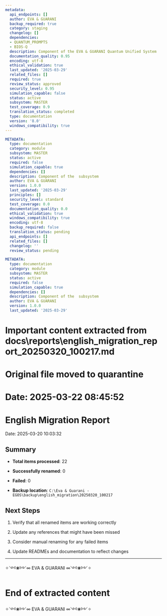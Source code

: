 ```yaml
---
metadata:
  api_endpoints: []
  author: EVA & GUARANI
  backup_required: true
  category: staging
  changelog: []
  dependencies:
  - QUANTUM_PROMPTS
  - BIOS-Q
  description: Component of the EVA & GUARANI Quantum Unified System
  documentation_quality: 0.95
  encoding: utf-8
  ethical_validation: true
  last_updated: '2025-03-29'
  related_files: []
  required: true
  review_status: approved
  security_level: 0.95
  simulation_capable: false
  status: active
  subsystem: MASTER
  test_coverage: 0.9
  translation_status: completed
  type: documentation
  version: '8.0'
  windows_compatibility: true
---
```

```yaml
METADATA:
  type: documentation
  category: module
  subsystem: MASTER
  status: active
  required: false
  simulation_capable: true
  dependencies: []
  description: Component of the  subsystem
  author: EVA & GUARANI
  version: 1.0.0
  last_updated: '2025-03-29'
  principles: []
  security_level: standard
  test_coverage: 0.0
  documentation_quality: 0.0
  ethical_validation: true
  windows_compatibility: true
  encoding: utf-8
  backup_required: false
  translation_status: pending
  api_endpoints: []
  related_files: []
  changelog: ''
  review_status: pending
```

```yaml
METADATA:
  type: documentation
  category: module
  subsystem: MASTER
  status: active
  required: false
  simulation_capable: true
  dependencies: []
  description: Component of the  subsystem
  author: EVA & GUARANI
  version: 1.0.0
  last_updated: '2025-03-29'
```

# Important content extracted from docs\reports\english_migration_report_20250320_100217.md
# Original file moved to quarantine
# Date: 2025-03-22 08:45:52

# English Migration Report



Date: 2025-03-20 10:03:32



## Summary



- **Total items processed**: 22

- **Successfully renamed**: 0

- **Failed**: 0

- **Backup location**: `C:\Eva & Guarani - EGOS\backup\english_migration\20250320_100217`



## Next Steps



1. Verify that all renamed items are working correctly

2. Update any references that might have been missed

3. Consider manual renaming for any failed items

4. Update READMEs and documentation to reflect changes



---



✧༺❀༻∞ EVA & GUARANI ∞༺❀༻✧



# End of extracted content
✧༺❀༻∞ EVA & GUARANI ∞༺❀༻✧
